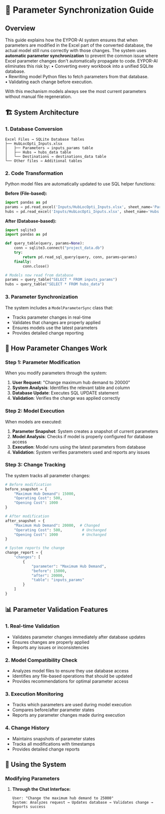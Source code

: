 # 🔄 Parameter Synchronization Guide

## Overview

This guide explains how the EYPOR-AI system ensures that when parameters are modified in the Excel part of the converted database, the actual model still runs correctly with those changes. The system uses **automatic parameter synchronization** to prevent the common issue where Excel parameter changes don't automatically propagate to code. EYPOR-AI eliminates this risk by:
• Converting every workbook into a unified SQLite database.  
• Rewriting model Python files to fetch parameters from that database.  
• Validating each change before execution.

With this mechanism models always see the most current parameters without manual file regeneration.

## 🏗️ System Architecture

### 1. **Database Conversion**
```
Excel Files → SQLite Database Tables
├── HubLocOpti_Inputs.xlsx
│   ├── Parameters → inputs_params table
│   ├── Hubs → hubs_data table  
│   └── Destinations → destinations_data table
└── Other files → Additional tables
```

### 2. **Code Transformation**
Python model files are automatically updated to use SQL helper functions:

**Before (File-based):**
```python
import pandas as pd
params = pd.read_excel('Inputs/HubLocOpti_Inputs.xlsx', sheet_name='Parameters')
hubs = pd.read_excel('Inputs/HubLocOpti_Inputs.xlsx', sheet_name='Hubs')
```

**After (Database-based):**
```python
import sqlite3
import pandas as pd

def query_table(query, params=None):
    conn = sqlite3.connect("project_data.db")
    try:
        return pd.read_sql_query(query, conn, params=params)
    finally:
        conn.close()

# Models now read from database
params = query_table("SELECT * FROM inputs_params")
hubs = query_table("SELECT * FROM hubs_data")
```

### 3. **Parameter Synchronization**
The system includes a `ModelParameterSync` class that:
- Tracks parameter changes in real-time
- Validates that changes are properly applied
- Ensures models use the latest parameters
- Provides detailed change reporting

## 🔧 How Parameter Changes Work

### Step 1: Parameter Modification
When you modify parameters through the system:

1. **User Request**: "Change maximum hub demand to 20000"
2. **System Analysis**: Identifies the relevant table and column
3. **Database Update**: Executes SQL UPDATE statement
4. **Validation**: Verifies the change was applied correctly

### Step 2: Model Execution
When models are executed:

1. **Parameter Snapshot**: System creates a snapshot of current parameters
2. **Model Analysis**: Checks if model is properly configured for database access
3. **Execution**: Model runs using the latest parameters from database
4. **Validation**: System verifies parameters used and reports any issues

### Step 3: Change Tracking
The system tracks all parameter changes:

```python
# Before modification
before_snapshot = {
    "Maximum Hub Demand": 15000,
    "Operating Cost": 500,
    "Opening Cost": 1000
}

# After modification  
after_snapshot = {
    "Maximum Hub Demand": 20000,  # Changed
    "Operating Cost": 500,         # Unchanged
    "Opening Cost": 1000           # Unchanged
}

# System reports the change
change_report = {
    "changes": [
        {
            "parameter": "Maximum Hub Demand",
            "before": 15000,
            "after": 20000,
            "table": "inputs_params"
        }
    ]
}
```

## 📊 Parameter Validation Features

### 1. **Real-time Validation**
- Validates parameter changes immediately after database updates
- Ensures changes are properly applied
- Reports any issues or inconsistencies

### 2. **Model Compatibility Check**
- Analyzes model files to ensure they use database access
- Identifies any file-based operations that should be updated
- Provides recommendations for optimal parameter access

### 3. **Execution Monitoring**
- Tracks which parameters are used during model execution
- Compares before/after parameter states
- Reports any parameter changes made during execution

### 4. **Change History**
- Maintains snapshots of parameter states
- Tracks all modifications with timestamps
- Provides detailed change reports

## 🚀 Using the System

### Modifying Parameters

1. **Through the Chat Interface:**
   ```
   User: "Change the maximum hub demand to 25000"
   System: Analyzes request → Updates database → Validates change → Reports success
   ```